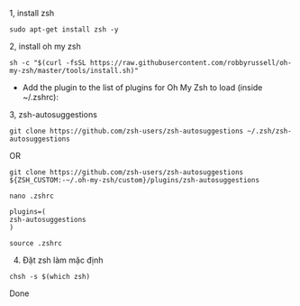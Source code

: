 1, install zsh

```
sudo apt-get install zsh -y
```

2, install oh my zsh

```
sh -c "$(curl -fsSL https://raw.githubusercontent.com/robbyrussell/oh-my-zsh/master/tools/install.sh)"
```

- Add the plugin to the list of plugins for Oh My Zsh to load (inside ~/.zshrc):

3, zsh-autosuggestions

```
git clone https://github.com/zsh-users/zsh-autosuggestions ~/.zsh/zsh-autosuggestions
```
OR
```
git clone https://github.com/zsh-users/zsh-autosuggestions ${ZSH_CUSTOM:-~/.oh-my-zsh/custom}/plugins/zsh-autosuggestions
```
```
nano .zshrc
```
```
plugins=(
zsh-autosuggestions
)
```
```
source .zshrc
```

4. Đặt zsh làm mặc định

```
chsh -s $(which zsh)
```

Done
